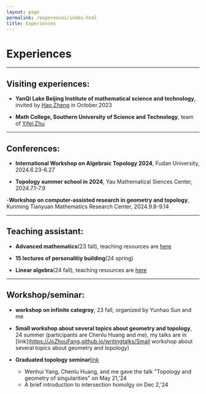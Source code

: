 ```yaml
---
layout: page
permalink: /experences/index.html
title: Experiences
---
```


# Experiences
---
## Visiting experiences:

- **YanQi Lake Beijing Institute of mathematical science and technology**, invited by [Hao Zheng](https://ymsc.tsinghua.edu.cn/info/1031/2313.htm) in October.2023 

- **Math College, Southern University of Science and Technology**, team of [Yifei Zhu](https://yifeizhu.github.io/)

---

## Conferences:

- **International Workshop on Algebraic Topology 2024**, Fudan University, 2024.6.23-6.27

- **Topology summer school in 2024**, Yau Mathematical Siences Center, 2024.7.1-7.9

-**Workshop on computer-assisted research in geometry and topology**, Kunming Tianyuan Mathematics Research Center, 2024.9.8-9.14


---

## Teaching assistant:

- **Advanced mathematics**(23 fall), teaching resources are [here](https://JoZhouFang.github.io/experences/admath)

- **15 lectures of personalitiy building**(24 spring)

- **Linear algebra**(24 fall), teaching resources are [here](https://JoZhouFang.github.io/experences/la)

---

## Workshop/seminar:

- **workshop on infinite categroy**, 23 fall, organized by Yunhao Sun and me

- **Small workshop about several topics about geometry and topology**, 24 summer (participants are Chenlu Huang and me), my talks are in [link](https://JoZhouFang.github.io/writingtalks/Small workshop about several topics about geometry and topology)

- **Graduated topology seminar**[link](https://sustech-topology.github.io/grad/)
    - Wenhui Yang, Chenlu Huang, and me gave the talk "Topology and geometry of singularities" on May 21,'24 
    - A brief introduction to intersection homolgy on Dec 2,'24 

